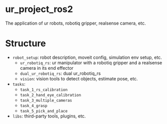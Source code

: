 # ur_project_ros2
The application of ur robots, robotiq gripper, realsense camera, etc. 

# Structure


* `robot_setup`: robot description, moveit config, simulation env setup, etc. 
    * `ur_robotiq_rs`: ur manipulator with a robotiq gripper and a realsense camera in its end effector
    * `dual_ur_robotiq_rs`: dual ur_robotiq_rs
    * `vision`: vision tools to detect objects, estimate pose, etc. 
* `tasks`:
    * `task_1_rs_calibration`
    * `task_2_hand_eye_calibration`
    * `task_3_multiple_cameras`
    * `task_4_grasp`
    * `task_5_pick_and_place`
* `libs`: third-party tools, plugins, etc. 
